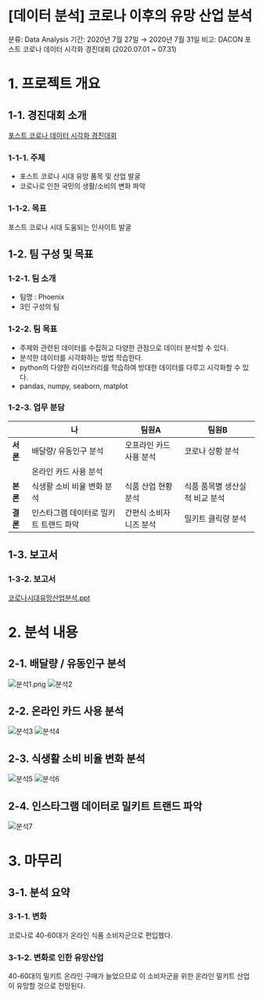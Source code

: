 # [데이터 분석] 코로나 이후의 유망 산업 분석

분류: Data Analysis
기간: 2020년 7월 27일 → 2020년 7월 31일
비고: DACON 포스트 코로나 데이터 시각화 경진대회 (2020.07.01 ~ 07.31)

# 1. 프로젝트 개요

## 1-1. 경진대회 소개

[포스트 코로나 데이터 시각화 경진대회](https://www.dacon.io/competitions/official/235618/overview/description)

### 1-1-1. 주제

- 포스트 코로나 시대 유망 품목 및 산업 발굴
- 코로나로 인한 국민의 생활/소비의 변화 파악

### 1-1-2. 목표

포스트 코로나 시대 도움되는 인사이트 발굴

## 1-2. 팀 구성 및 목표

### 1-2-1. 팀 소개

- 팀명 : Phoenix
- 3인 구성의 팀

### 1-2-2. 팀 목표
- 주제와 관련된 데이터를 수집하고 다양한 관점으로 데이터 분석할 수 있다.
- 분석한 데이터를 시각화하는 방법 학습한다.
- python의 다양한 라이브러리를 학습하여 방대한 데이터를 다루고 시각화할 수 있다.
- pandas, numpy, seaborn, matplot

### 1-2-3. 업무 분담
||나|팀원A|팀원B|
|---|---|---|---|
|**서론**|배달량/ 유동인구 분석|오프라인 카드 사용 분석|코로나 상황 분석|
||온라인 카드 사용 분석|||
|**본론**|식생활 소비 비율 변화 분석|식품 산업 현황 분석|식품 품목별 생산실적 비교 분석|식품 품목별 생산실적 비교 분석|
|**결론**|인스타그램 데이터로 밀키트 트랜드 파악|간편식 소비자 니즈 분석|밀키트 클릭량 분석|


## 1-3. 보고서

### 1-3-2. 보고서

[코로나시대유망산업분석.ppt](https://drive.google.com/file/d/17ZvzybIm_F29LQsdBHJe1Y2bocygMOo3/view?usp=sharing)

# 2. 분석 내용

## 2-1. 배달량 / 유동인구 분석

![분석1.png](https://github.com/user-attachments/assets/692eee88-0038-4d6e-a9a8-175b8d9c6ec3)
![분석2](https://github.com/user-attachments/assets/75da8a54-601a-4355-b53a-69d0d91b5e9f)

## 2-2. 온라인 카드 사용 분석
![분석3](https://github.com/user-attachments/assets/86814048-b282-4159-bcde-fbe531e0b28d)
![분석4](https://github.com/user-attachments/assets/67a5c469-c01e-4bad-b683-d72334ece038)

## 2-3. 식생활 소비 비율 변화 분석
![분석5](https://github.com/user-attachments/assets/f8a4ab51-76e5-4c4e-809a-e0e6f212396f)
![분석6](https://github.com/user-attachments/assets/b8cf5eb7-b318-4b0e-9555-e413d888e716)

## 2-4. 인스타그램 데이터로 밀키트 트랜드 파악
![분석7](https://github.com/user-attachments/assets/c1ff05d4-8641-4655-851b-715a6b27f402)

# 3. 마무리

## 3-1. 분석 요약

### 3-1-1. 변화

코로나로 40-60대가 온라인 식품 소비자군으로 편입했다.

### 3-1-2. 변화로 인한 유망산업

40-60대의 밀키트 온라인 구매가 늘었으므로 이 소비자군을 위한 온라인 밀키트 산업이 유망할 것으로 전망된다.
